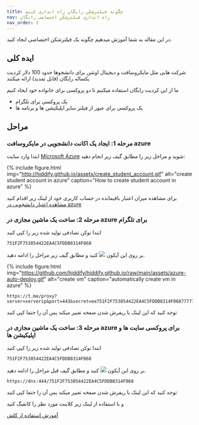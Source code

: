 ```yaml
---
title: چگونه فیلترشکن رایگان راه اندازی کنیم
nav: راه اندازی فیلترشکن اختصاصی رایگان
nav_order: 1
---
```


در این مقاله به شما آموزش میدهیم چگونه یک فیلترشکن اختصاصی ایجاد کنید.


## ایده کلی
شرکت هایی مثل مایکروسافت و دیجیتال اوشن برای دانشجوها حدود 100 دلار کردیت یکساله رایگان (قابل تمدید) ارائه میکنند

ما از این کردیت رایگان استفاده میکنیم تا دو پروکسی برای خانواده خود ایجاد کنیم

- یک پروکسی برای تلگرام
- یک پروکسی برای عبور از فیلتر سایر اپلیکیشن ها و برنامه ها

## مراحل
### مرحله 1: ایجاد یک اکانت دانشجویی در مایکروسافت azure


ابتدا وارد سایت [Microsoft Azure](https://azure.microsoft.com/en-us/free/students/) شوید
و مراحل زیر را مطابق گیف زیر انجام دهید:

{% include figure.html img="http://hiddify.github.io/assets/create_student_account.gif" alt="create student account in azure" caption="How to create student account in azure" %}


برای مشاهده میزان اعتبار باقیمانده در حساب کاربری خود از لینک زیر اقدام کنید
[مشاهده اعتبار دانشجویی در azure](https://www.microsoftazuresponsorships.com/Balance)

### مرحله 2: ساخت یک ماشین مجازی در azure برای تلگرام
ابتدا توکن تصادفی تولید شده زیر را کپی کنید
```
751F2F753854422EA4C5FDDB8314F068
```
بر روی این آیکون
<a href="https://portal.azure.com/#create/Microsoft.Template/uri/https%3A%2F%2Fraw.githubusercontent.com%2Fhiddify%2Fconfig%2Fmain%2Ftelegram%2Ftelegram-vm-azure-template.json" target="_blank"><img src="https://aka.ms/deploytoazurebutton"/></a>
کنید
و مطابق گیف زیر مراحل را ادامه دهید.


{% include figure.html img="https://github.com/hiddify/hiddify.github.io/raw/main/assets/azure-auto-deploy.gif" alt="create vm" caption="automatically create vm in azure" %}














<!-- 
[لینک](https://portal.azure.com/)
  کلیک کنید و مراحل را مطابق گیف زیر ادامه دهید.

در این گیف یک مقدار کد نیاز است که از زیر آن را کپی کنید
```
#cloud-config
users:
  - default
  - name: tgproxy
package_upgrade: true
packages:
  - python3
  - python3-uvloop 
  - python3-cryptography
  - python3-socks 
  - libcap2-bin 
  - ca-certificates
  - curl
  - wget
  - gnupg-agent
  - software-properties-common
  - git
runcmd:
  # install docker following the guide: https://docs.docker.com/install/linux/docker-ce/ubuntu/
  - cd /opt/
  - git clone https://github.com/alexbers/mtprotoproxy 
  - cd  mtprotoproxy
  - sed -i 's/00000000000000000000000000000001/751F2F753854422EA4C5FDDB8314F068/g' config.py
  - echo 'TLS_DOMAIN = "google.com"'>> config.py
  - wget https://raw.githubusercontent.com/hiddify/config/main/mtproxy.service
  - sudo mv mtproxy.service /etc/systemd/system/
  - sudo systemctl enable mtproxy.service
  - sudo systemctl start mtproxy.service
power_state:
  mode: reboot
  message: Restarting after installing
```
{% include figure.html img="http://hiddify.github.io/assets/create-vm.gif" alt="create vm in azure" caption="How to create a vm in azure" %}

پس از کپی کردن ip ارائه شده آن را به جای `serverip` در لینک زیر قرار دهید و از پروکسی تلگرام اختصاصی لذت ببرید
 -->
```
https://t.me/proxy?server=serverip&port=443&secret=ee751F2F753854422EA4C5FDDB8314F0687777772e676f6f676c652e636f6d
```
<div class="alert alert-warning">
  توجه کنید که این لینک با ریفرش شدن صفحه تغییر میکند پس آن را حتما کپی کنید
  </div>
  
### مرحله 3: ساخت یک ماشین مجازی در azure برای پروکسی سایت ها و اپلیکیشن ها

ابتدا توکن تصادفی تولید شده زیر را کپی کنید

```
751F2F753854422EA4C5FDDB8314F068
```

بر روی این آیکون
<a href="https://portal.azure.com/#create/Microsoft.Template/uri/https%3A%2F%2Fraw.githubusercontent.com%2Fhiddify%2Fconfig%2Fmain%2Fgost%2Fgost-vm-azure-template.json" target="_blank"><img src="https://aka.ms/deploytoazurebutton"/></a>
کنید
و مطابق گیف قبل مراحل را ادامه دهید.

<!-- 
بر روی این
[لینک](https://portal.azure.com/)
  کلیک کنید و مراحل را مطابق گیف زیر ادامه دهید.
 در گیف زیر به جای telegram عبارت gost را قرار دهید

در این گیف یک مقدار کد نیاز است که از زیر آن را کپی کنید
```
#cloud-config
groups:
  - gost
users:
  - default
package_upgrade: true
packages:
  - apt-transport-https
  - ca-certificates
  - curl
  - wget
  - gnupg-agent
  - software-properties-common
  - git
runcmd:
  - mkdir -p /opt/gost; cd /opt/gost
  - wget https://github.com/ginuerzh/gost/releases/download/v2.11.4/gost-linux-amd64-2.11.4.gz
  - gunzip gost*
  - mv gost* gost
  - chmod +x gost
  - wget https://raw.githubusercontent.com/hiddify/config/main/gost-systemd.service -O gost.service
  - sed -i 's/user:pass/751F2F753854422EA4C5FDDB8314F068:1/g' gost.service
  - wget https://raw.githubusercontent.com/hiddify/config/main/clash_url.service
  - wget https://raw.githubusercontent.com/hiddify/config/main/clash_url.py
  - sed -i 's/00000000000000000000000000000001/751F2F753854422EA4C5FDDB8314F068/g' clash_url.py
  - openssl req -x509 -newkey rsa:2048 -keyout key.pem -out cert.pem -days 3650 -nodes -subj "/C=GB/ST=London/L=London/O=Google Trust Services LLC/CN=www.google.com"
  - sudo mv gost.service /etc/systemd/system/
  - sudo mv clash_url.service /etc/systemd/system/
  - sudo systemctl enable gost.service
  - sudo systemctl start gost.service
  - sudo systemctl enable clash_url.service
  - sudo systemctl start clash_url.service
power_state:
  mode: reboot
  message: Restarting after installing docker & docker-compose
```
{% include figure.html img="http://hiddify.github.io/assets/create-vm.gif" alt="create vm in azure" caption="How to create a vm in azure" %}

پس از کپی کردن ip ارائه شده آن را به جای `serverip` در لینک زیر قرار دهید و از پروکسی اختصاصی لذت ببرید
 -->
```
https://dns:444/751F2F753854422EA4C5FDDB8314F068
```
<div class="alert alert-warning">
  توجه کنید که این لینک با ریفرش شدن صفحه تغییر میکند پس آن را حتما کپی کنید
  </div>
 
و با استفاده از لینک زیر کلاینت مورد نظر را کانفیگ کنید

[آموزش استفاده از کلش](https://hiddify.github.io/how_to_use_clash.html)

<script src="{{ '/assets/change_secret.js' | relative_url }}"></script>
